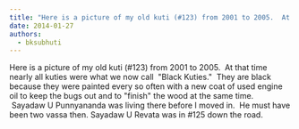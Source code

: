 ```yaml
---
title: "Here is a picture of my old kuti (#123) from 2001 to 2005.  At that time nearly all kuties were what..."
date: 2014-01-27
authors: 
  - bksubhuti
---
```


Here is a picture of my old kuti (#123) from 2001 to 2005.  At that time nearly all kuties were what we now call  "Black Kuties."  They are black because they were painted every so often with a new coat of used engine oil to keep the bugs out and to "finish" the wood at the same time.  Sayadaw U Punnyananda was living there before I moved in.  He must have been two vassa then. Sayadaw U Revata was in #125 down the road.﻿



